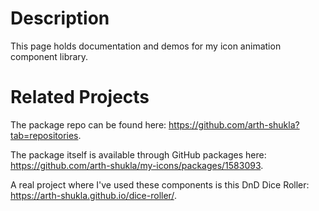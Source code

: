 # Description

This page holds documentation and demos for my icon animation component library.

# Related Projects

The package repo can be found here: https://github.com/arth-shukla?tab=repositories.

The package itself is available through GitHub packages here: https://github.com/arth-shukla/my-icons/packages/1583093.

A real project where I've used these components is this DnD Dice Roller: https://arth-shukla.github.io/dice-roller/.
